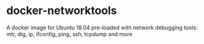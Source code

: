 # docker-networktools
A docker image for Ubuntu 18.04 pre-loaded with network debugging tools: mtr, dig, ip, ifconfig, ping, ssh, tcpdump and more
